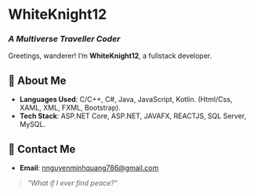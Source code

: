 # WhiteKnight12  
### *A Multiverse Traveller Coder*  

Greetings, wanderer! I’m **WhiteKnight12**, a fullstack developer.  

## 🚀 About Me  
- **Languages Used**: C/C++, C#, Java, JavaScript, Kotlin. (Html/Css, XAML, XML, FXML, Bootstrap).
- **Tech Stack**: ASP.NET Core, ASP.NET, JAVAFX, REACTJS, SQL Server, MySQL.
  
## 📡 Contact Me  
- **Email**: nnguyenminhquang786@gmail.com

> *"What if I ever find peace?"*  

